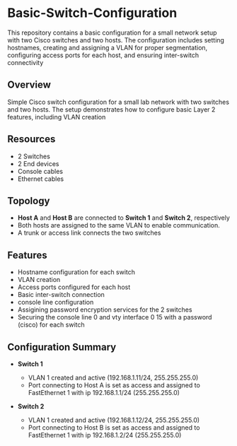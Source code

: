 # Basic-Switch-Configuration
This repository contains a basic configuration for a small network setup with two Cisco switches and two hosts. The configuration includes setting hostnames, creating and assigning a VLAN for proper segmentation, configuring access ports for each host, and ensuring inter-switch connectivity

## Overview

Simple Cisco switch configuration for a small lab network with two switches and two hosts. The setup demonstrates how to configure basic Layer 2 features, including VLAN creation

## Resources
  - 2 Switches
  - 2 End devices
  - Console cables
  - Ethernet cables
    
## Topology

- **Host A** and **Host B** are connected to **Switch 1** and **Switch 2**, respectively
- Both hosts are assigned to the same VLAN to enable communication.
- A trunk or access link connects the two switches

## Features

- Hostname configuration for each switch
- VLAN creation 
- Access ports configured for each host
- Basic inter-switch connection
- console line configuration
- Assigining password encryption services for the 2 switches
- Securing the console line 0 and vty interface 0 15 with a password (cisco) for each switch


## Configuration Summary

- **Switch 1**
  - VLAN 1 created and active (192.168.1.11/24, 255.255.255.0)
  - Port connecting to Host A is set as access and assigned to FastEthernet 1 with ip 192.168.1.1/24 (255.255.255.0)


- **Switch 2**
  - VLAN 1 created and active (192.168.1.12/24, 255.255.255.0)
  - Port connecting to Host B is set as access and assigned to FastEthernet 1 with ip 192.168.1.2/24 (255.255.255.0)
 
